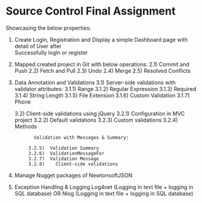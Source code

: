 # Source Control Final Assignment

Showcasing the below properties:

1) Create Login, Registration and Display a simple Dashboard page with detail of User after     
      Successfully login or register

2) Mapped created project in Git with below operations: 
           2.1) Commit and Push
           2.2) Fetch and Pull
           2.3) Undo
           2.4) Merge
           2.5) Resolved Conflicts

3) Data Annotation and Validations 
         3.1) Server-side validations with validator attributes: 
            3.1.1) Range
            3.1.2) Regular Expression
            3.1.3) Required	
            3.1.4) String Length
            3.1.5) File Extension
            3.1.6) Custom Validation 
            3.1.7) Phone

      3.2)  Client-side validations using jQuery
            3.2.1)	Configuration in MVC project
            3.2.2)	Default validations
            3.2.3)	Custom validations
            3.2.4)	Methods     

    	      Validation with Messages & Summary: 

            3.2.5)	Validation Summary 
            3.2.6)	ValidationMessageFor
            3.2.7)	Validation Message
            3.2.8)    Client-side validations

4) Manage Nugget packages of NewtonsoftJSON
5) Exception Handling & Logging
Log4net (Logging in text file + logging in SQL database)
 			OR
Nlog (Logging in text file + logging in SQL database)
